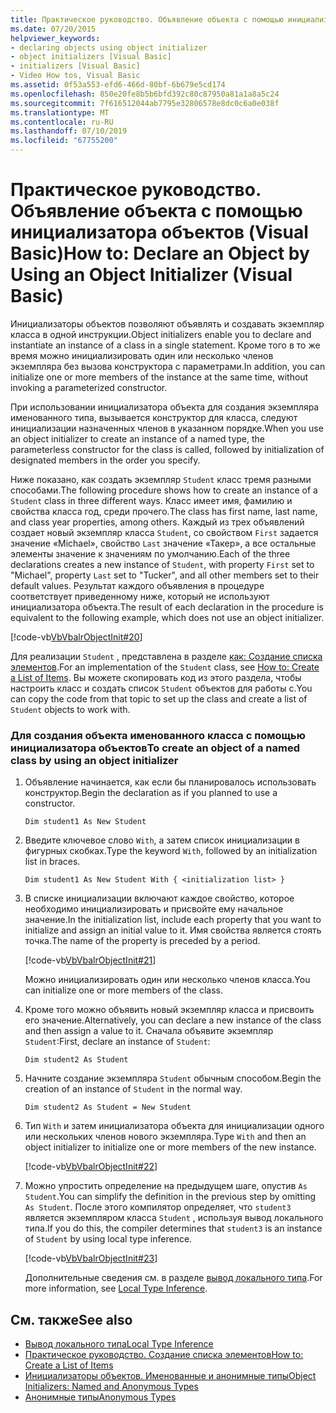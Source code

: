```yaml
---
title: Практическое руководство. Объявление объекта с помощью инициализатора объектов (Visual Basic)
ms.date: 07/20/2015
helpviewer_keywords:
- declaring objects using object initializer
- object initializers [Visual Basic]
- initializers [Visual Basic]
- Video How tos, Visual Basic
ms.assetid: 0f53a553-efd6-466d-80bf-6b679e5cd174
ms.openlocfilehash: 850e20fe8b5b6bfd392c80c87950a81a1a8a5c24
ms.sourcegitcommit: 7f616512044ab7795e32806578e8dc0c6a0e038f
ms.translationtype: MT
ms.contentlocale: ru-RU
ms.lasthandoff: 07/10/2019
ms.locfileid: "67755200"
---
```

# <a name="how-to-declare-an-object-by-using-an-object-initializer-visual-basic"></a><span data-ttu-id="9e203-102">Практическое руководство. Объявление объекта с помощью инициализатора объектов (Visual Basic)</span><span class="sxs-lookup"><span data-stu-id="9e203-102">How to: Declare an Object by Using an Object Initializer (Visual Basic)</span></span>
<span data-ttu-id="9e203-103">Инициализаторы объектов позволяют объявлять и создавать экземпляр класса в одной инструкции.</span><span class="sxs-lookup"><span data-stu-id="9e203-103">Object initializers enable you to declare and instantiate an instance of a class in a single statement.</span></span> <span data-ttu-id="9e203-104">Кроме того в то же время можно инициализировать один или несколько членов экземпляра без вызова конструктора с параметрами.</span><span class="sxs-lookup"><span data-stu-id="9e203-104">In addition, you can initialize one or more members of the instance at the same time, without invoking a parameterized constructor.</span></span>  
  
 <span data-ttu-id="9e203-105">При использовании инициализатора объекта для создания экземпляра именованного типа, вызывается конструктор для класса, следуют инициализации назначенных членов в указанном порядке.</span><span class="sxs-lookup"><span data-stu-id="9e203-105">When you use an object initializer to create an instance of a named type, the parameterless constructor for the class is called, followed by initialization of designated members in the order you specify.</span></span>  
  
 <span data-ttu-id="9e203-106">Ниже показано, как создать экземпляр `Student` класс тремя разными способами.</span><span class="sxs-lookup"><span data-stu-id="9e203-106">The following procedure shows how to create an instance of a `Student` class in three different ways.</span></span> <span data-ttu-id="9e203-107">Класс имеет имя, фамилию и свойства класса год, среди прочего.</span><span class="sxs-lookup"><span data-stu-id="9e203-107">The class has first name, last name, and class year properties, among others.</span></span> <span data-ttu-id="9e203-108">Каждый из трех объявлений создает новый экземпляр класса `Student`, со свойством `First` задается значение «Michael», свойство `Last` значение «Такер», а все остальные элементы значение к значениям по умолчанию.</span><span class="sxs-lookup"><span data-stu-id="9e203-108">Each of the three declarations creates a new instance of `Student`, with property `First` set to "Michael", property `Last` set to "Tucker", and all other members set to their default values.</span></span> <span data-ttu-id="9e203-109">Результат каждого объявления в процедуре соответствует приведенному ниже, который не используют инициализатора объекта.</span><span class="sxs-lookup"><span data-stu-id="9e203-109">The result of each declaration in the procedure is equivalent to the following example, which does not use an object initializer.</span></span>  
  
 [!code-vb[VbVbalrObjectInit#20](~/samples/snippets/visualbasic/VS_Snippets_VBCSharp/VbVbalrObjectInit/VB/Class2.vb#20)]  
  
 <span data-ttu-id="9e203-110">Для реализации `Student` , представлена в разделе [как: Создание списка элементов](../../../../visual-basic/programming-guide/concepts/linq/how-to-create-a-list-of-items.md).</span><span class="sxs-lookup"><span data-stu-id="9e203-110">For an implementation of the `Student` class, see [How to: Create a List of Items](../../../../visual-basic/programming-guide/concepts/linq/how-to-create-a-list-of-items.md).</span></span> <span data-ttu-id="9e203-111">Вы можете скопировать код из этого раздела, чтобы настроить класс и создать список `Student` объектов для работы с.</span><span class="sxs-lookup"><span data-stu-id="9e203-111">You can copy the code from that topic to set up the class and create a list of `Student` objects to work with.</span></span>  
  
### <a name="to-create-an-object-of-a-named-class-by-using-an-object-initializer"></a><span data-ttu-id="9e203-112">Для создания объекта именованного класса с помощью инициализатора объектов</span><span class="sxs-lookup"><span data-stu-id="9e203-112">To create an object of a named class by using an object initializer</span></span>  
  
1. <span data-ttu-id="9e203-113">Объявление начинается, как если бы планировалось использовать конструктор.</span><span class="sxs-lookup"><span data-stu-id="9e203-113">Begin the declaration as if you planned to use a constructor.</span></span>  
  
     `Dim student1 As New Student`  
  
2. <span data-ttu-id="9e203-114">Введите ключевое слово `With`, а затем список инициализации в фигурных скобках.</span><span class="sxs-lookup"><span data-stu-id="9e203-114">Type the keyword `With`, followed by an initialization list in braces.</span></span>  
  
     `Dim student1 As New Student With { <initialization list> }`  
  
3. <span data-ttu-id="9e203-115">В списке инициализации включают каждое свойство, которое необходимо инициализировать и присвойте ему начальное значение.</span><span class="sxs-lookup"><span data-stu-id="9e203-115">In the initialization list, include each property that you want to initialize and assign an initial value to it.</span></span> <span data-ttu-id="9e203-116">Имя свойства является стоять точка.</span><span class="sxs-lookup"><span data-stu-id="9e203-116">The name of the property is preceded by a period.</span></span>  
  
     [!code-vb[VbVbalrObjectInit#21](~/samples/snippets/visualbasic/VS_Snippets_VBCSharp/VbVbalrObjectInit/VB/Class2.vb#21)]  
  
     <span data-ttu-id="9e203-117">Можно инициализировать один или несколько членов класса.</span><span class="sxs-lookup"><span data-stu-id="9e203-117">You can initialize one or more members of the class.</span></span>  
  
4. <span data-ttu-id="9e203-118">Кроме того можно объявить новый экземпляр класса и присвоить его значение.</span><span class="sxs-lookup"><span data-stu-id="9e203-118">Alternatively, you can declare a new instance of the class and then assign a value to it.</span></span> <span data-ttu-id="9e203-119">Сначала объявите экземпляр `Student`:</span><span class="sxs-lookup"><span data-stu-id="9e203-119">First, declare an instance of `Student`:</span></span>  
  
     `Dim student2 As Student`  
  
5. <span data-ttu-id="9e203-120">Начните создание экземпляра `Student` обычным способом.</span><span class="sxs-lookup"><span data-stu-id="9e203-120">Begin the creation of an instance of `Student` in the normal way.</span></span>  
  
     `Dim student2 As Student = New Student`  
  
6. <span data-ttu-id="9e203-121">Тип `With` и затем инициализатора объекта для инициализации одного или нескольких членов нового экземпляра.</span><span class="sxs-lookup"><span data-stu-id="9e203-121">Type `With` and then an object initializer to initialize one or more members of the new instance.</span></span>  
  
     [!code-vb[VbVbalrObjectInit#22](~/samples/snippets/visualbasic/VS_Snippets_VBCSharp/VbVbalrObjectInit/VB/Class2.vb#22)]  
  
7. <span data-ttu-id="9e203-122">Можно упростить определение на предыдущем шаге, опустив `As Student`.</span><span class="sxs-lookup"><span data-stu-id="9e203-122">You can simplify the definition in the previous step by omitting `As Student`.</span></span> <span data-ttu-id="9e203-123">После этого компилятор определяет, что `student3` является экземпляром класса `Student` , используя вывод локального типа.</span><span class="sxs-lookup"><span data-stu-id="9e203-123">If you do this, the compiler determines that `student3` is an instance of `Student` by using local type inference.</span></span>  
  
     [!code-vb[VbVbalrObjectInit#23](~/samples/snippets/visualbasic/VS_Snippets_VBCSharp/VbVbalrObjectInit/VB/Class2.vb#23)]  
  
     <span data-ttu-id="9e203-124">Дополнительные сведения см. в разделе [вывод локального типа](../../../../visual-basic/programming-guide/language-features/variables/local-type-inference.md).</span><span class="sxs-lookup"><span data-stu-id="9e203-124">For more information, see [Local Type Inference](../../../../visual-basic/programming-guide/language-features/variables/local-type-inference.md).</span></span>  
  
## <a name="see-also"></a><span data-ttu-id="9e203-125">См. также</span><span class="sxs-lookup"><span data-stu-id="9e203-125">See also</span></span>

- [<span data-ttu-id="9e203-126">Вывод локального типа</span><span class="sxs-lookup"><span data-stu-id="9e203-126">Local Type Inference</span></span>](../../../../visual-basic/programming-guide/language-features/variables/local-type-inference.md)
- [<span data-ttu-id="9e203-127">Практическое руководство. Создание списка элементов</span><span class="sxs-lookup"><span data-stu-id="9e203-127">How to: Create a List of Items</span></span>](../../../../visual-basic/programming-guide/concepts/linq/how-to-create-a-list-of-items.md)
- [<span data-ttu-id="9e203-128">Инициализаторы объектов. Именованные и анонимные типы</span><span class="sxs-lookup"><span data-stu-id="9e203-128">Object Initializers: Named and Anonymous Types</span></span>](../../../../visual-basic/programming-guide/language-features/objects-and-classes/object-initializers-named-and-anonymous-types.md)
- [<span data-ttu-id="9e203-129">Анонимные типы</span><span class="sxs-lookup"><span data-stu-id="9e203-129">Anonymous Types</span></span>](../../../../visual-basic/programming-guide/language-features/objects-and-classes/anonymous-types.md)
